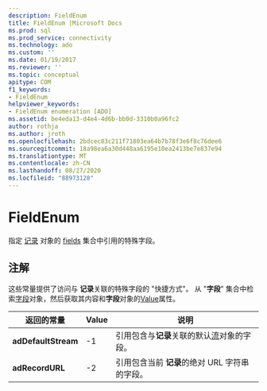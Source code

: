 ```yaml
---
description: FieldEnum
title: FieldEnum |Microsoft Docs
ms.prod: sql
ms.prod_service: connectivity
ms.technology: ado
ms.custom: ''
ms.date: 01/19/2017
ms.reviewer: ''
ms.topic: conceptual
apitype: COM
f1_keywords:
- FieldEnum
helpviewer_keywords:
- FieldEnum enumeration [ADO]
ms.assetid: be4eda13-d4e4-4d6b-bb0d-3310b0a96fc2
author: rothja
ms.author: jroth
ms.openlocfilehash: 2bdcec83c211f71803ea64b7b78f3e6f8c76dee6
ms.sourcegitcommit: 18a98ea6a30d448aa6195e10ea2413be7e837e94
ms.translationtype: MT
ms.contentlocale: zh-CN
ms.lasthandoff: 08/27/2020
ms.locfileid: "88973128"
---
```

# <a name="fieldenum"></a>FieldEnum
指定 [记录](./record-object-ado.md) 对象的 [fields](./fields-collection-ado.md) 集合中引用的特殊字段。  
  
## <a name="remarks"></a>注解  
 这些常量提供了访问与 **记录**关联的特殊字段的 "快捷方式"。 从 "**字段**" 集合中检索[字段](./field-object.md)对象，然后获取其内容和**字段**对象的[Value](./value-property-ado.md)属性。  
  
|返回的常量|Value|说明|  
|--------------|-----------|-----------------|  
|**adDefaultStream**|-1|引用包含与**记录**关联的默认[流](./stream-object-ado.md)对象的字段。|  
|**adRecordURL**|-2|引用包含当前 **记录**的绝对 URL 字符串的字段。|